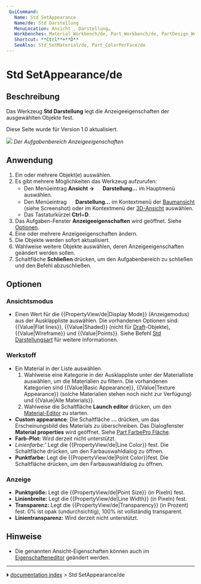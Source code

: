 ```yaml
---
 GuiCommand:
   Name: Std SetAppearance
   Name/de: Std Darstellung
   MenuLocation: Ansicht , Darstellung…
   Workbenches: Material_Workbench/de, Part_Workbench/de, PartDesign_Workbench/de und weitere
   Shortcut: **Ctrl**+**D**
   SeeAlso: Std_SetMaterial/de, Part_ColorPerFace/de
---
```


# Std SetAppearance/de



## Beschreibung

Das Werkzeug **Std Darstellung** legt die Anzeigeeigenschaften der ausgewählten Objekte fest.

Diese Seite wurde für Version 1.0 aktualisiert.

![](images/Std_SetAppearance_Taskpanel.png ) 
*Der Aufgabenbereich Anzeigeeigenschaften*



## Anwendung

1.  Ein oder mehrere Objekt(e) auswählen.
2.  Es gibt mehrere Möglichkeiten das Werkzeug aufzurufen:
    -   Den Menüeintrag **Ansicht → <img src="images/Std_SetAppearance.svg" width=16px> Darstellung...** im Hauptmenü auswählen.
    -   Den Menüeintrag **<img src="images/Std_SetAppearance.svg" width=16px> Darstellung...** im Kontextmenü der [Baumansicht](Tree_view.md) (siehe Screenshot) oder im Kontextmenü der [3D-Ansicht](3D_view.md) auswählen.
    -   Das Tastaturkürzel **Ctrl**+**D**.
3.  Das Aufgaben-Fenster **Anzeigeeigenschaften** wird geöffnet. Siehe [Optionen](#Optionen.md).
4.  Eine oder mehrere Anzeigeeigenschaften ändern.
5.  Die Objekte werden sofort aktualisiert.
6.  Wahlweise weitere Objekte auswählen, deren Anzeigeeigenschaften geändert werden sollen.
7.  Schaltfläche **Schließen** drücken, um den Aufgabenbereich zu schließen und den Befehl abzuschließen.



## Optionen



### Ansichtsmodus

-   Einen Wert für die {{PropertyView/de|Display Mode}} (Anzeigemodus) aus der Ausklappliste auswählen. Die vorhandenen Optionen sind: {{Value|Flat lines}}, {{Value|Shaded}} (nicht für [Draft](Draft_Workbench/de.md)-Objekte), {{Value|Wireframe}} und {{Value|Points}}. Siehe Befehl [Std Darstellungsart](Std_DrawStyle/de.md) für weitere Informationen.



### Werkstoff

-   Ein Material in der Liste auswählen.
    1.  Wahlweise eine Kategorie in der Ausklappliste unter der Materialliste auswählen, um die Materialien zu filtern. Die vorhandenen Kategorien sind {{Value|Basic Appearance}}, {{Value|Texture Appearance}} (solche Materialien stehen noch nicht zur Verfügung) und {{Value|Alle Materials}}.
    2.  Wahlweise die Schaltfläche **Launch editor** drücken, um den [Material-Editor](Materials_Edit.md) zu starten.
-   **Custom appearance**: Die Schaltfläche **...** drücken, um das Erscheinungsbild des Materials zu überschreiben. Das Dialogfenster **Material properties** wird geöffnet. Siehe [Part FarbePro Fläche](Part_ColorPerFace/de#Anwendung.md).
-   **Farb-Plot:** Wird derzeit nicht unterstützt.
-   *Linienfarbe:*\' Legt die {{PropertyView/de|Line Color}} fest. Die Schaltfläche drücken, um den Farbauswahldialog zu öffnen.
-   **Punktfarbe:** Legt die {{PropertyView/de|Point Color}}fest. Die Schaltfläche drücken, um den Farbauswahldialog zu öffnen.



### Anzeige

-   **Punktgröße:** Legt die {{PropertyView/de|Point Size}} (in Pixeln) fest.
-   **Linienbreite:** Legt die {{PropertyView/de|Line Width}} (in Pixeln) fest.
-   **Transparenz:** Legt die {{PropertyView/de|Transparency}} (in Prozent) fest. 0% ist opak (undurchsichtig), 100% ist vollständig transparent.
-   **Linientransparenz:** Wird derzeit nicht unterstützt.



## Hinweise

-   Die genannten Ansicht-Eigenschaften können auch im [Eigenschafteneditor](Property_editor/de.md) geändert werden.



---
⏵ [documentation index](../README.md) > Std SetAppearance/de
